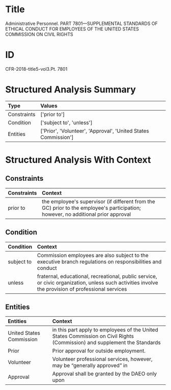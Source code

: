 # Title

 Administrative Personnel. PART 7801—SUPPLEMENTAL STANDARDS OF ETHICAL CONDUCT FOR EMPLOYEES OF THE UNITED STATES COMMISSION ON CIVIL RIGHTS


# ID

 CFR-2018-title5-vol3.Pt. 7801


# Structured Analysis Summary

| Type        | Values                                                         |
|:------------|:---------------------------------------------------------------|
| Constraints | ['prior to']                                                   |
| Condition   | ['subject to', 'unless']                                       |
| Entities    | ['Prior', 'Volunteer', 'Approval', 'United States Commission'] |


# Structured Analysis With Context

 


## Constraints

| Constraints   | Context                                                                                                                           |
|:--------------|:----------------------------------------------------------------------------------------------------------------------------------|
| prior to      | the employee's supervisor (if different from the GC) prior to the employee's participation; however, no additional prior approval |


## Condition

| Condition   | Context                                                                                                                                            |
|:------------|:---------------------------------------------------------------------------------------------------------------------------------------------------|
| subject to  | Commission employees are also  subject to the executive branch regulations on responsibilities and conduct                                         |
| unless      | fraternal, educational, recreational, public service, or civic organization, unless such activities involve the provision of professional services |


## Entities

| Entities                 | Context                                                                                                                   |
|:-------------------------|:--------------------------------------------------------------------------------------------------------------------------|
| United States Commission | in this part apply to employees of the United States Commission on Civil Rights (Commission) and supplement the Standards |
| Prior                    | Prior  approval for outside employment.                                                                                   |
| Volunteer                | Volunteer professional services, however, may be &#8220;generally approved&#8221; in                                      |
| Approval                 | Approval shall be granted by the DAEO only upon                                                                           |


